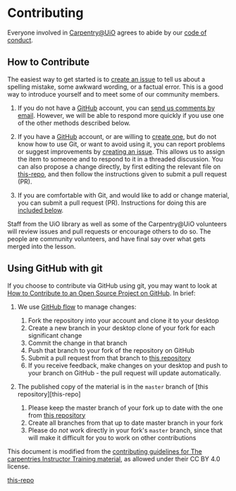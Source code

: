 # Contributing

Everyone involved in [Carpentry@UiO](https://governance.readthedocs.io/en/latest/)
agrees to abide by our [code of conduct](https://governance.readthedocs.io/en/latest/intro.html#code-of-conduct).

## How to Contribute

The easiest way to get started is to [create an issue](https://github.com/uio-carpentry/organisational/issues)
to tell us about a spelling mistake,
some awkward wording,
or a factual error.
This is a good way to introduce yourself
and to meet some of our community members.

1.  If you do not have a [GitHub](https://github.com) account,
    you can [send us comments by email](mailto:contact-us@swcarpentry.uio.no).
    However,
    we will be able to respond more quickly if you use one of the other methods described below.

2.  If you have a [GitHub](https://github.com) account,
    or are willing to [create one](https://github.com/join),
    but do not know how to use Git,
    or want to avoid using it,
    you can report problems or suggest improvements by [creating an issue](https://github.com/uio-carpentry/organisational/issues).
    This allows us to assign the item to someone
    and to respond to it in a threaded discussion.
    You can also propose a change directly, by first editing the relevant file
    on [this-repo](https://github.com/uio-carpentry/organisational),
    and then follow the instructions given to submit a pull request (PR).

3.  If you are comfortable with Git,
    and would like to add or change material,
    you can submit a pull request (PR).
    Instructions for doing this are [included below](#using-github).

Staff from the UiO library as well as some of the Carpentry@UiO volunteers
will review issues and pull requests
or encourage others to do so.
The people are community volunteers,
and have final say over what gets merged into the lesson.


## Using GitHub with git

If you choose to contribute via GitHub using git,
you may want to look at
[How to Contribute to an Open Source Project on GitHub][how-contribute].
In brief:

1.  We use [GitHub flow][github-flow] to manage changes:
    1.  Fork the repository into your account and clone it to your desktop
    1.  Create a new branch in your desktop clone of your fork for each significant change
    2.  Commit the change in that branch
    3.  Push that branch to your fork of the repository on GitHub
    4.  Submit a pull request from that branch to [this repository](https://github.com/uio-carpentry/organisational)
    5.  If you receive feedback,
        make changes on your desktop and push to your branch on GitHub -
        the pull request will update automatically.

2.  The published copy of the material is in the `master` branch of [this repository][this-repo]
    1. Please keep the master branch of your fork up to date with the one from [this repository](https://github.com/uio-carpentry/organisational)
    2. Create all branches from that up to date master branch in your fork
    3. Please do *not* work directly in your fork's `master` branch,
    since that will make it difficult for you to work on other contributions


This document is modified from the
[contributing guidelines for The carpentries Instructor Training material](https://github.com/carpentries/instructor-training/blob/gh-pages/CONTRIBUTING.md),
as allowed under their CC BY 4.0 license.

[how-contribute]: https://egghead.io/series/how-to-contribute-to-an-open-source-project-on-github
[github-flow]: https://guides.github.com/introduction/flow/
[this-repo](https://github.com/uio-carpentry/organisational)
